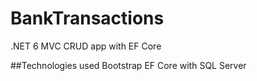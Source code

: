 # BankTransactions
.NET 6 MVC CRUD app with EF Core

##Technologies used
Bootstrap
EF Core with SQL Server
